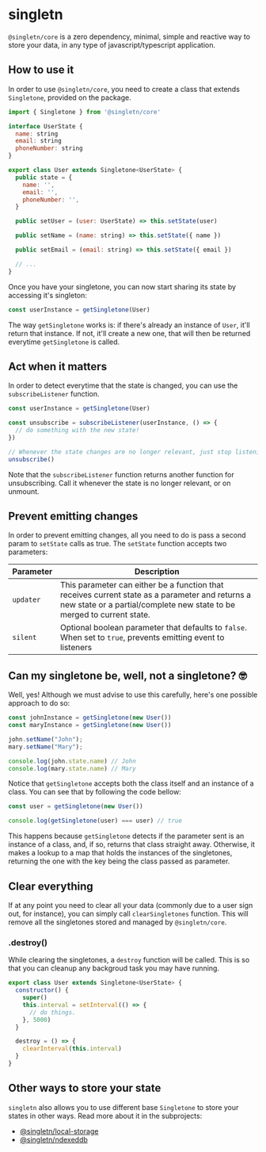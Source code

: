 # singletn

`@singletn/core` is a zero dependency, minimal, simple and reactive way to store your data, in any type of javascript/typescript application.

## How to use it

In order to use `@singletn/core`, you need to create a class that extends `Singletone`, provided on the package.

```js
import { Singletone } from '@singletn/core'

interface UserState {
  name: string
  email: string
  phoneNumber: string
}

export class User extends Singletone<UserState> {
  public state = {
    name: '',
    email: '',
    phoneNumber: '',
  }

  public setUser = (user: UserState) => this.setState(user)

  public setName = (name: string) => this.setState({ name })

  public setEmail = (email: string) => this.setState({ email })

  // ...
}
```

Once you have your singletone, you can now start sharing its state by accessing it's singleton:

```js
const userInstance = getSingletone(User)
```

The way `getSingletone` works is: if there's already an instance of `User`, it'll return that instance. If not, it'll create a new one, that will then be returned everytime `getSingletone` is called.

## Act when it matters

In order to detect everytime that the state is changed, you can use the `subscribeListener` function.

```js
const userInstance = getSingletone(User)

const unsubscribe = subscribeListener(userInstance, () => {
  // do something with the new state!
})

// Whenever the state changes are no longer relevant, just stop listening
unsubscribe()
```

Note that the `subscribeListener` function returns another function for unsubscribing. Call it whenever the state is no longer relevant, or on unmount.

## Prevent emitting changes

In order to prevent emitting changes, all you need to do is pass a second param to `setState` calls as true. 
The `setState` function accepts two parameters:

| Parameter | Description |
| --------- | ----------- |
| `updater`   | This parameter can either be a function that receives current state as a parameter and returns a new state or a partial/complete new state to be merged to current state. |
| `silent` | Optional boolean parameter that defaults to `false`. When set to `true`, prevents emitting event to listeners |

## Can my singletone be, well, not a singletone? 🤓

Well, yes! Although we must advise to use this carefully, here's one possible approach to do so:

```js
const johnInstance = getSingletone(new User())
const maryInstance = getSingletone(new User())

john.setName("John");
mary.setName("Mary");

console.log(john.state.name) // John
console.log(mary.state.name) // Mary
```

Notice that `getSingletone` accepts both the class itself and an instance of a class. You can see that by following the code bellow:

```js
const user = getSingletone(new User())

console.log(getSingletone(user) === user) // true
```

This happens because `getSingletone` detects if the parameter sent is an instance of a class, and, if so, returns that class straight away. Otherwise, it makes a lookup to a map that holds the instances of the singletones, returning the one with the key being the class passed as parameter. 

## Clear everything

If at any point you need to clear all your data (commonly due to a user sign out, for instance), you can simply call `clearSingletones` function.
This will remove all the singletones stored and managed by `@singletn/core`.

### .destroy()

While clearing the singletones, a `destroy` function will be called. This is so that you can cleanup any backgroud task you may have running.

```js
export class User extends Singletone<UserState> {
  constructor() {
    super()
    this.interval = setInterval(() => {
      // do things.
    }, 5000)
  }

  destroy = () => {
    clearInterval(this.interval)
  }
}
```

## Other ways to store your state

`singletn` also allows you to use different base `Singletone` to store your states in other ways. Read more about it in the subprojects:

- [@singletn/local-storage](../local-storage)
- [@singletn/ndexeddb](../indexeddb)
